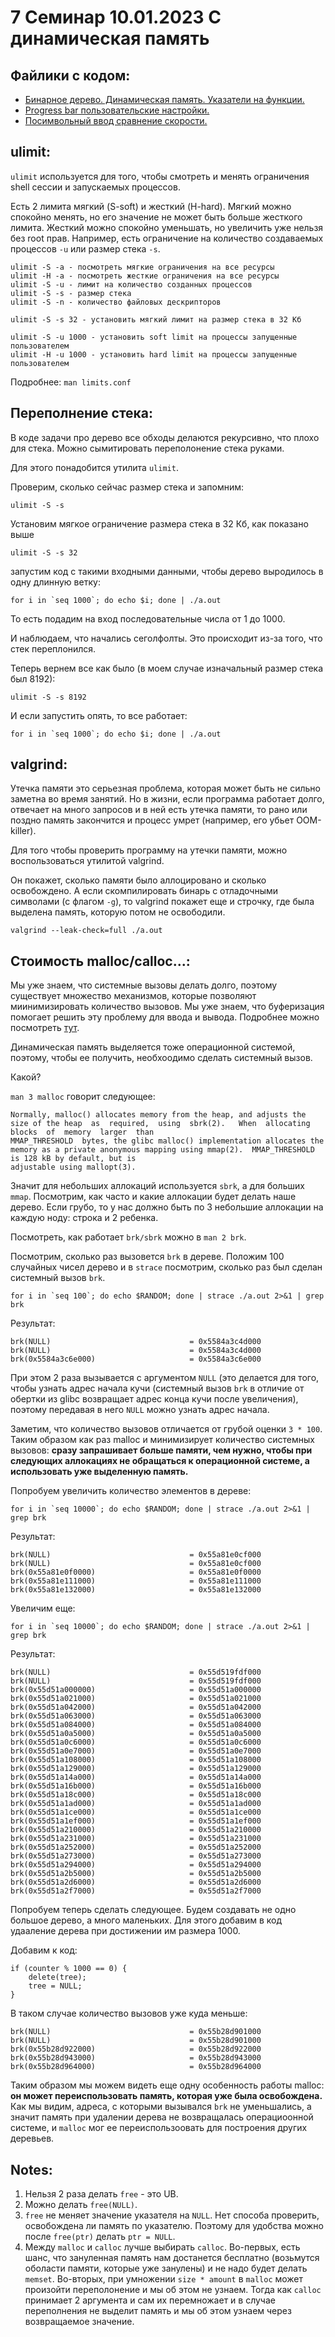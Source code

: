 # 7 Семинар 10.01.2023 C динамическая память

## Файлики с кодом:
- [Бинарное дерево. Динамическая память. Указатели на функции.](tree.c)
- [Progress bar пользовательские настройки.](percentage_report_user.c)
- [Посимвольный ввод сравнение скорости.](input_perf/)

## ulimit:

`ulimit` используется для того, чтобы смотреть и менять ограничения shell сессии и запускаемых процессов.

Есть 2 лимита мягкий (S-soft) и жесткий (H-hard). Мягкий можно спокойно менять, но его
значение не может быть больше жесткого лимита. Жесткий можно спокойно уменьшать, но
увеличить уже нельзя без root прав. Например, есть ограничение на количество создаваемых
процессов `-u` или размер стека `-s`.

    ulimit -S -a - посмотреть мягкие ограничения на все ресурсы
    ulimit -H -a - посмотреть жесткие ограничения на все ресурсы
    ulimit -S -u - лимит на количество созданных процессов
    ulimit -S -s - размер стека
    ulimit -S -n - количество файловых дескрипторов

    ulimit -S -s 32 - установить мягкий лимит на размер стека в 32 Кб

    ulimit -S -u 1000 - установить soft limit на процессы запущенные пользователем
    ulimit -H -u 1000 - установить hard limit на процессы запущенные пользователем

Подробнее: `man limits.conf`

## Переполнение стека:

В коде задачи про дерево все обходы делаются рекурсивно, что плохо для стека.
Можно сымитировать переполонение стека руками.

Для этого понадобится утилита `ulimit`.

Проверим, сколько сейчас размер стека и запомним:

    ulimit -S -s

Установим мягкое ограничение размера стека в 32 Кб, как показано выше

    ulimit -S -s 32

запустим код с такими входными данными, чтобы дерево выродилось в одну длинную ветку:

    for i in `seq 1000`; do echo $i; done | ./a.out

То есть подадим на вход последовательные числа от 1 до 1000.

И наблюдаем, что начались сеголфолты. Это происходит из-за того, что стек переплонился.

Теперь вернем все как было (в моем случае изначальный размер стека был 8192):

    ulimit -S -s 8192

И если запустить опять, то все работает:

    for i in `seq 1000`; do echo $i; done | ./a.out


## valgrind:

Утечка памяти это серьезная проблема, которая может быть не сильно заметна
во время занятий. Но в жизни, если программа работает долго, отвечает на много запросов
и в ней есть утечка памяти, то рано или поздно память закончится и процесс умрет (например,
его убьет OOM-killer).

Для того чтобы проверить программу на утечки памяти, можно воспользоваться утилитой valgrind.

Он покажет, сколько памяти было аллоцировано и сколько освобождено. А если скомпилировать бинарь
с отладочными символами (с флагом `-g`), то valgrind покажет еще и строчку, где была выделена память,
которую потом не освободили.

    valgrind --leak-check=full ./a.out




## Стоимость malloc/calloc...:

Мы уже знаем, что системные вызовы делать долго, поэтому существует множество механизмов, которые позволяют
миинимизировать количество вызовов. Мы уже знаем, что буферизация помогает решить эту проблему для ввода и вывода.
Подробнее можно посмотреть [тут](input_perf/).

Динамическая память выделяется тоже операционной системой, поэтому, чтобы ее получить, необхоодимо сделать системный вызов.

Какой?

`man 3 malloc` говорит следующее:

    Normally, malloc() allocates memory from the heap, and adjusts the size of the heap  as  required,  using  sbrk(2).   When  allocating  blocks  of  memory  larger  than
    MMAP_THRESHOLD  bytes, the glibc malloc() implementation allocates the memory as a private anonymous mapping using mmap(2).  MMAP_THRESHOLD is 128 kB by default, but is
    adjustable using mallopt(3).

Значит для небольших аллокаций используется `sbrk`, а для больших `mmap`. Посмотрим, как часто и какие аллокации будет делать наше дерево.
Если грубо, то у нас должно быть по 3 небольшие аллокации на каждую ноду: строка и 2 ребенка.

Посмотреть, как работает `brk/sbrk` можно в `man 2 brk`.

Посмотрим, сколько раз вызовется `brk` в дереве. Положим 100 случайных чисел
дерево и в `strace` посмотрим, сколько раз был сделан системный вызов `brk`.

    for i in `seq 100`; do echo $RANDOM; done | strace ./a.out 2>&1 | grep brk

Результат:

    brk(NULL)                               = 0x5584a3c4d000
    brk(NULL)                               = 0x5584a3c4d000
    brk(0x5584a3c6e000)                     = 0x5584a3c6e000

При этом 2 раза вызывается с аргументом `NULL` (это делается для того, чтобы
узнать адрес начала кучи (системный вызов `brk` в отличие от обертки из glibc
возвращает адрес конца кучи после увеличения), поэтому передавая в него `NULL` можно узнать адрес начала.

Заметим, что количество вызовов отличается от грубой оценки `3 * 100`.
Таким образом как раз malloc и минимизирует количество системных вызовов:
**сразу запрашивает больше памяти, чем нужно, чтобы при следующих аллокациях
не обращаться к операционной системе, а использовать уже выделенную память.**

Попробуем увеличить количество элементов в дереве:

    for i in `seq 10000`; do echo $RANDOM; done | strace ./a.out 2>&1 | grep brk

Результат:

    brk(NULL)                               = 0x55a81e0cf000
    brk(NULL)                               = 0x55a81e0cf000
    brk(0x55a81e0f0000)                     = 0x55a81e0f0000
    brk(0x55a81e111000)                     = 0x55a81e111000
    brk(0x55a81e132000)                     = 0x55a81e132000

Увеличим еще:

    for i in `seq 10000`; do echo $RANDOM; done | strace ./a.out 2>&1 | grep brk

Результат:

    brk(NULL)                               = 0x55d519fdf000
    brk(NULL)                               = 0x55d519fdf000
    brk(0x55d51a000000)                     = 0x55d51a000000
    brk(0x55d51a021000)                     = 0x55d51a021000
    brk(0x55d51a042000)                     = 0x55d51a042000
    brk(0x55d51a063000)                     = 0x55d51a063000
    brk(0x55d51a084000)                     = 0x55d51a084000
    brk(0x55d51a0a5000)                     = 0x55d51a0a5000
    brk(0x55d51a0c6000)                     = 0x55d51a0c6000
    brk(0x55d51a0e7000)                     = 0x55d51a0e7000
    brk(0x55d51a108000)                     = 0x55d51a108000
    brk(0x55d51a129000)                     = 0x55d51a129000
    brk(0x55d51a14a000)                     = 0x55d51a14a000
    brk(0x55d51a16b000)                     = 0x55d51a16b000
    brk(0x55d51a18c000)                     = 0x55d51a18c000
    brk(0x55d51a1ad000)                     = 0x55d51a1ad000
    brk(0x55d51a1ce000)                     = 0x55d51a1ce000
    brk(0x55d51a1ef000)                     = 0x55d51a1ef000
    brk(0x55d51a210000)                     = 0x55d51a210000
    brk(0x55d51a231000)                     = 0x55d51a231000
    brk(0x55d51a252000)                     = 0x55d51a252000
    brk(0x55d51a273000)                     = 0x55d51a273000
    brk(0x55d51a294000)                     = 0x55d51a294000
    brk(0x55d51a2b5000)                     = 0x55d51a2b5000
    brk(0x55d51a2d6000)                     = 0x55d51a2d6000
    brk(0x55d51a2f7000)                     = 0x55d51a2f7000

Попробуем теперь сделать следующее. Будем создавать не одно большое дерево, а много маленьких. Для этого добавим в код удааление дерева при достижении
им размера 1000.

Добавим к код:

    if (counter % 1000 == 0) {
        delete(tree);
        tree = NULL;
    }

В таком случае количество вызовов уже куда меньше:

    brk(NULL)                               = 0x55b28d901000
    brk(NULL)                               = 0x55b28d901000
    brk(0x55b28d922000)                     = 0x55b28d922000
    brk(0x55b28d943000)                     = 0x55b28d943000
    brk(0x55b28d964000)                     = 0x55b28d964000

Таким образом мы можем видеть еще одну особенность работы malloc: **он может
переиспользовать память, которая уже была освобождена.** Как мы видим,
адреса, с которыми вызывался `brk` не уменьшались, а значит память при удалении
дерева не возвращалась операциоонной системе, и `malloc` мог ее переиспользоовать
для построения других деревьев.


## Notes:

1. Нельзя 2 раза делать `free` - это UB.
2. Можно делать `free(NULL)`.
3. `free` не меняет значение указателя на `NULL`. Нет способа проверить, освобождена ли память по указателю.
Поэтому для удобства можно после `free(ptr)` делать `ptr = NULL`.
4. Между `malloc` и `calloc` лучше выбирать `calloc`. Во-первых, есть шанс, что зануленная память нам достанется бесплатно
(возьмутся оболасти памяти, которые уже занулены) и не надо будет делать `memset`. Во-вторых, при умножении `size * amount` в `malloc`
может произойти переполонение и мы об этом не узнаем. Тогда как `calloc` принимает 2 аргумента и сам их перемножает и в случае
переполнения не выделит память и мы об этом узнаем через возвращаемое значение.
